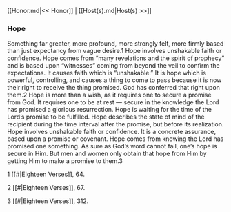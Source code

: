 [[Honor.md|<< Honor]]  |  [[Host(s).md|Host(s) >>]]

### Hope
Something far greater, more profound, more strongly felt, more firmly based than just expectancy from vague desire.1 Hope involves unshakable faith or confidence. Hope comes from “many revelations and the spirit of prophecy” and is based upon “witnesses” coming from beyond the veil to confirm the expectations. It causes faith which is “unshakable.” It is hope which is powerful, controlling, and causes a thing to come to pass because it is now their right to receive the thing promised. God has conferred that right upon them.2 Hope is more than a wish, as it requires one to secure a promise from God. It requires one to be at rest — secure in the knowledge the Lord has promised a glorious resurrection. Hope is waiting for the time of the Lord’s promise to be fulfilled. Hope describes the state of mind of the recipient during the time interval after the promise, but before its realization. Hope involves unshakable faith or confidence. It is a concrete assurance, based upon a promise or covenant. Hope comes from knowing the Lord has promised one something. As sure as God’s word cannot fail, one’s hope is secure in Him. But men and women only obtain that hope from Him by getting Him to make a promise to them.3



1
[[#|Eighteen Verses]], 64.


2
[[#|Eighteen Verses]], 67.


3
[[#|Eighteen Verses]], 312.
